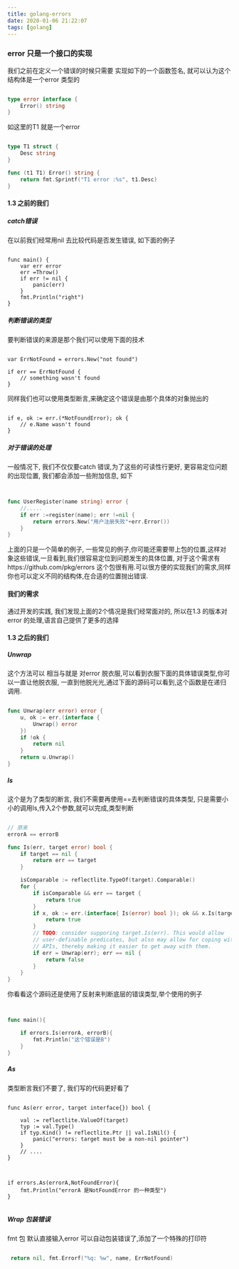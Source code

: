 ```yaml
---
title: golang-errors
date: 2020-01-06 21:22:07
tags: [golang]
---
```






###  error 只是一个接口的实现

我们之前在定义一个错误的时候只需要 实现如下的一个函数签名, 就可以认为这个结构体是一个error 类型的

```go

type error interface {
	Error() string
}

```

如这里的T1 就是一个error

```go

type T1 struct {
	Desc string
}

func (t1 T1) Error() string {
	return fmt.Sprintf("T1 error :%s", t1.Desc)
}


```

#### 1.3 之前的我们

##### catch错误

在以前我们经常用nil 去比较代码是否发生错误, 如下面的例子
```golang

func main() {
	var err error
	err =Throw()
	if err != nil {
		panic(err)
	}
	fmt.Println("right")
}

```

##### 判断错误的类型
要判断错误的来源是那个我们可以使用下面的技术

```golang 

var ErrNotFound = errors.New("not found")

if err == ErrNotFound {
    // something wasn't found
}
```
同样我们也可以使用类型断言,来确定这个错误是由那个具体的对象抛出的

```golang

if e, ok := err.(*NotFoundError); ok {
    // e.Name wasn't found
}

```


##### 对于错误的处理
一般情况下, 我们不仅仅要catch 错误,为了这些的可读性行更好, 更容易定位问题的出现位置, 我们都会添加一些附加信息, 如下

```go


func UserRegister(name string) error {
    //.....
    if err :=register(name); err !=nil {
        return errors.New("用户注册失败"+err.Error())
    }
}

```
上面的只是一个简单的例子, 一些常见的例子,你可能还需要带上包的位置,这样对象这些错误,一旦看到,我们很容易定位到问题发生的具体位置, 对于这个需求有https://github.com/pkg/errors 这个包很有用.可以很方便的实现我们的需求,同样你也可以定义不同的结构体,在合适的位置抛出错误.

#### 我们的需求

通过开发的实践, 我们发现上面的2个情况是我们经常面对的, 所以在1.3 的版本对error 的处理,语言自己提供了更多的选择

#### 1.3 之后的我们

#####  Unwrap
这个方法可以 相当与就是 对error 脱衣服,可以看到衣服下面的具体错误类型,你可以一直让他脱衣服, 一直到他脱光光,通过下面的源码可以看到,这个函数是在递归调用.

```go

func Unwrap(err error) error {
	u, ok := err.(interface {
		Unwrap() error
	})
	if !ok {
		return nil
	}
	return u.Unwrap()
}
```


#####  Is
这个是为了类型的断言, 我们不需要再使用==去判断错误的具体类型, 只是需要小小的调用Is,传入2个参数,就可以完成,类型判断


```go

// 原来
errorA == errorB 

func Is(err, target error) bool {
	if target == nil {
		return err == target
	}

	isComparable := reflectlite.TypeOf(target).Comparable()
	for {
		if isComparable && err == target {
			return true
		}
		if x, ok := err.(interface{ Is(error) bool }); ok && x.Is(target) {
			return true
		}
		// TODO: consider supporing target.Is(err). This would allow
		// user-definable predicates, but also may allow for coping with sloppy
		// APIs, thereby making it easier to get away with them.
		if err = Unwrap(err); err == nil {
			return false
		}
	}
}

```



你看看这个源码还是使用了反射来判断底层的错误类型,举个使用的例子


```go


func main(){

    if errors.Is(errorA, errorB){
        fmt.Println("这个错误是B")
    }
}

```


#####  As 
类型断言我们不要了,  我们写的代码更好看了

```golang

func As(err error, target interface{}) bool {
	
	val := reflectlite.ValueOf(target)
	typ := val.Type()
	if typ.Kind() != reflectlite.Ptr || val.IsNil() {
		panic("errors: target must be a non-nil pointer")
	}
    // ....
}

```

```golang


if errors.As(errorA,NotFoundError){
    fmt.Println("errorA 是NotFoundError 的一种类型")
}


```


#####  Wrap 包装错误
fmt 包 默认直接输入error 可以自动包装错误了,添加了一个特殊的打印符

```go 

 return nil, fmt.Errorf("%q: %w", name, ErrNotFound)

```